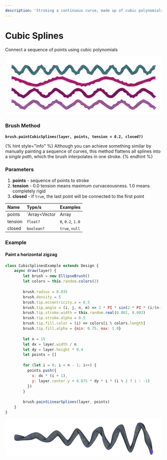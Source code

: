 ```yaml
---
description: 'Stroking a continuous curve, made up of cubic polynomials'
---
```


# Cubic Splines

Connect a sequence of points using cubic polynomials

![](../../.gitbook/assets/2dedab.png)

### Brush Method <a id="overview"></a>

**`brush.paintCubicSplines(layer, points, tension = 0.2, closed?)`**‌

{% hint style="info" %}
Although you can achieve something similar by manually painting a sequence of curves, this method flattens all splines into a _single path_, which the brush interpolates in one stroke.
{% endhint %}

### ‌Parameters‌‌ <a id="parameters"></a>

1. **points** - sequence of points to stroke
2. **tension** - 0.0 tension means maximum curvaceousness. 1.0 means completely rigid
3. **closed** - if `true`, the last point will be connected to the first point

| Name | Type/s | Examples |
| :--- | :--- | :--- |
| points | `Array<Vector|Array|Object>` | `[new Vector(x, y)]`, `[[x, y]]`, `[{x, y}]` |
| tension | `float?` | `0`, `0.2`, `1.0` |
| closed | `boolean?` | `true`, `null` |

### Example

#### Paint a horizontal zigzag

```javascript
class CubicSplinesExample extends Design {
    async draw(layer) {
        let brush = new EllipseBrush()
        let colors = this.random.colors(2)
        
        brush.radius = 0.035
        brush.density = 5
        brush.tip.eccentricity.x = 0.5        
        brush.tip.angle = (i, j, n, m) => 2 * PI * sin(2 * PI * (i/(n-1)))
        brush.tip.stroke.width = this.random.real(0.002, 0.003)
        brush.tip.stroke.alpha = 0.5
        brush.tip.fill.color = (i) => colors[i % colors.length]
        brush.tip.fill.alpha = {min: 0.75, max: 1.0}
        
        let n = 15
        let dx = layer.width / n
        let dy = layer.height * 0.4
        let points = []
        
        for (let i = 0; i < n - 1; i++) {
          points.push({
            x: dx * (i + 1),
            y: layer.center.y + 0.075 * dy * i * (i % 2 ? 1 : -1)
          })
        }
        
        brush.paintLinearSplines(layer, points)
    }
}
```

![Example Output](../../.gitbook/assets/d9d19c.png)

